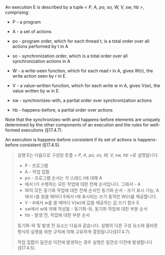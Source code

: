 An execution E is described by a tuple < _P, A, po, so, W, V, sw, hb_ >, comprising:

- P - a program

- A - a set of actions

- po - program order, which for each thread t, is a total order over all actions performed by t in A

- so - synchronization order, which is a total order over all synchronization actions in A

- W - a write-seen function, which for each read r in A, gives W(r), the write action seen by r in E.

- V - a value-written function, which for each write w in A, gives V(w), the value written by w in E.

- sw - synchronizes-with, a partial order over synchronization actions

- hb - happens-before, a partial order over actions

Note that the synchronizes-with and happens-before elements are uniquely determined by the other components of an execution and the rules for well-formed executions (§17.4.7).

An execution is happens-before consistent if its set of actions is happens-before consistent (§17.4.5).

> 실행 E는 다음으로 구성된 튜플 < _P, A, po, so, W, V, sw, hb_ >로 설명됩니다.
> - P - 프로그램
> - A - 작업 집합
> - po - 프로그램 순서는 각 스레드 t에 대해 A
> - 에서 t가 수행하는 모든 작업에 대한 전체 순서입니다. 그래서 - A
> - W의 모든 동기화 작업에 대한 전체 순서인 동기화 순서 - 쓰기 표시 기능, A에서 r을 읽을 때마다 E에서 r에 표시되는 쓰기 동작인 W(r)를 제공합니다.
> - V - A에서 w를 쓸 때마다 V(w)에 값을 제공하는 값 쓰기 함수 E.
> - sw에서 w에 의해 작성됨 - 동기화-와, 동기화 작업에 대한 부분 순서
> - hb - 발생 전, 작업에 대한 부분 순서
>
> 동기화-와 및 발생 전 요소는 다음과 같습니다. 실행의 다른 구성 요소와 올바른 형식의 실행을 위한 규칙에 의해 고유하게 결정됩니다(§17.4.7).
>
>작업 집합이 일관성 이전에 발생하는 경우 실행은 일관성 이전에 발생합니다(§17.4.5).